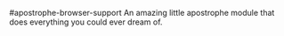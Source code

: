 #apostrophe-browser-support
An amazing little apostrophe module that does everything you could ever dream of. 